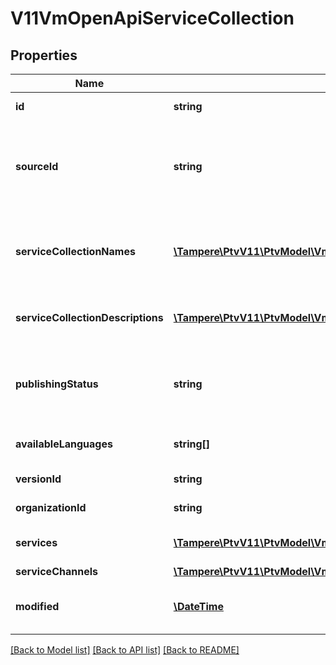 # V11VmOpenApiServiceCollection

## Properties
Name | Type | Description | Notes
------------ | ------------- | ------------- | -------------
**id** | **string** | PTV service identifier. | [optional] 
**sourceId** | **string** | External system identifier for the entity. User needs to be logged in to be able to get/set value. | [optional] 
**serviceCollectionNames** | [**\Tampere\PtvV11\PtvModel\VmOpenApiLanguageItem[]**](VmOpenApiLanguageItem.md) | List of localized service collection names. (Max.Length: 100). | [optional] 
**serviceCollectionDescriptions** | [**\Tampere\PtvV11\PtvModel\VmOpenApiLocalizedListItem[]**](VmOpenApiLocalizedListItem.md) | List of localized service collection descriptions. | [optional] 
**publishingStatus** | **string** | Publishing status. Possible values are: Draft, Published, Deleted or Modified. | 
**availableLanguages** | **string[]** | Gets or sets available languages | [optional] 
**versionId** | **string** | The identifier for current version. | [optional] 
**organizationId** | **string** | Main responsible organization Id. | [optional] 
**services** | [**\Tampere\PtvV11\PtvModel\VmOpenApiServiceCollectionService[]**](VmOpenApiServiceCollectionService.md) | List of service collection services. | [optional] 
**serviceChannels** | [**\Tampere\PtvV11\PtvModel\VmOpenApiServiceCollectionChannel[]**](VmOpenApiServiceCollectionChannel.md) |  | [optional] 
**modified** | [**\DateTime**](\DateTime.md) | Date when item was modified/created (UTC). | [optional] 

[[Back to Model list]](../../README.md#documentation-for-models) [[Back to API list]](../../README.md#documentation-for-api-endpoints) [[Back to README]](../../README.md)

